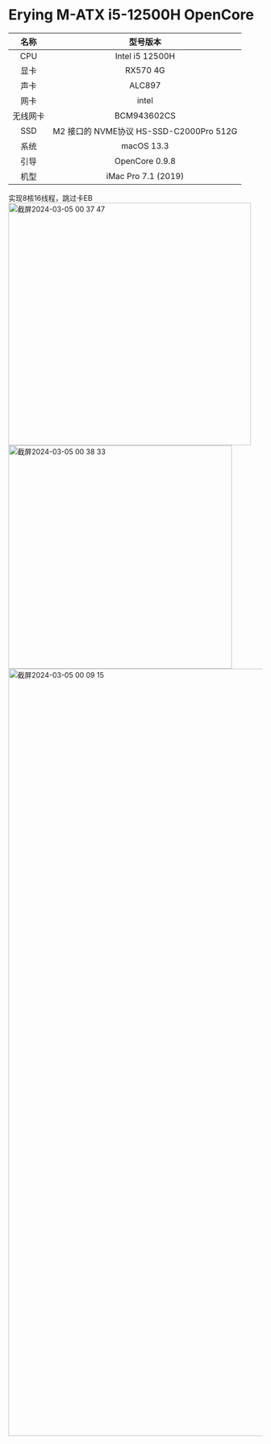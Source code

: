 # Erying M-ATX i5-12500H OpenCore


名称  | 型号版本  
|:-------------:|:-------------:|
CPU | Intel i5 12500H
显卡 | RX570 4G
声卡 | ALC897
网卡 | intel
无线网卡  | BCM943602CS
SSD  | 	M2 接口的 NVME协议 HS-SSD-C2000Pro 512G
系统  | macOS 13.3
引导 | 	OpenCore 0.9.8
机型 |  iMac Pro 7.1 (2019)


实现8核16线程，跳过卡EB
<img width="481" alt="截屏2024-03-05 00 37 47" src="https://github.com/Wzhhhh123/erying-M-ATX-12500H-hackintash/assets/59770581/6e2cd7c1-562c-4400-a329-178ab80c0a34">
<img width="443" alt="截屏2024-03-05 00 38 33" src="https://github.com/Wzhhhh123/erying-M-ATX-12500H-hackintash/assets/59770581/50a931e7-f1a0-42b1-8c71-8f0570f9a7ae">
<img width="1522" alt="截屏2024-03-05 00 09 15" src="https://github.com/Wzhhhh123/erying-M-ATX-12500H-hackintash/assets/59770581/2387309d-9f96-44ca-a80e-ecf7ffa4142a">
